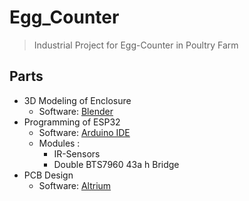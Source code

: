 # Egg_Counter
> Industrial Project for Egg-Counter in Poultry Farm

## Parts
* 3D Modeling of Enclosure
  * Software: [Blender](https://www.blender.org/)
* Programming of ESP32
  * Software: [Arduino IDE](https://www.arduino.cc/en/software)
  * Modules :
    * IR-Sensors
    * Double BTS7960 43a h Bridge
* PCB Design
  * Software: [Altrium](https://www.altium.com/)
